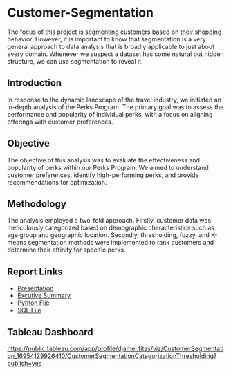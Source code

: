 # Customer-Segmentation 
The focus of this project is segmenting customers based on their shopping behavior. However, it is important to know that segmentation is a very general approach to data analysis that is broadly applicable to just about every domain. Whenever we suspect a dataset has some natural but hidden structure, we can use segmentation to reveal it.

## Introduction
In response to the dynamic landscape of the travel industry, we initiated an in-depth analysis of the Perks Program. The primary goal was to assess the performance and popularity of individual perks, with a focus on aligning offerings with customer preferences.


## Objective
The objective of this analysis was to evaluate the effectiveness and popularity of perks within our Perks Program. We aimed to understand customer preferences, identify high-performing perks, and provide recommendations for optimization.


## Methodology
The analysis employed a two-fold approach. Firstly, customer data was meticulously categorized based on demographic characteristics such as age group and geographic location. Secondly, thresholding, fuzzy, and K-means segmentation methods were implemented to rank customers and determine their affinity for specific perks.


## Report Links 
- [Presentation](https://github.com/Fitasdj/Customer-Segmentation/blob/cd03ae2d2dd388c42b7fd5a6ca3d703acd15f6aa/Presentation%20Slide.pdf)
- [Excutive Summary](https://github.com/Fitasdj/Customer-Segmentation/blob/553082135eaf675d1e0d006f70d9486b3f3fddfa/Executive%20Summary.pdf)
- [Python Flie](https://github.com/Fitasdj/Customer-Segmentation/blob/0b8523ff00e57ce938731b82ab1fca7cd4ef0643/Python%20File.ipynb)
- [SQL File](https://github.com/Fitasdj/Customer-Segmentation/blob/26f012b2e011f5f23a51784b3ad41702c4ad300f/SQL%20File.txt)

## Tableau Dashboard
https://public.tableau.com/app/profile/djamel.fitas/viz/CustomerSegmentation_16954129926410/CustomerSegmentationCategorizationThresholding?publish=yes

